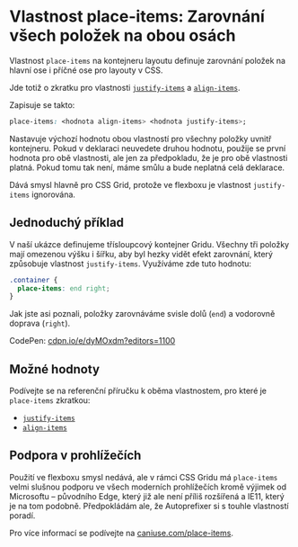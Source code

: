 # Vlastnost place-items: Zarovnání všech položek na obou osách

Vlastnost `place-items` na kontejneru layoutu definuje zarovnání položek na hlavní ose i příčné ose pro layouty v CSS.

Jde totiž o zkratku pro vlastnosti [`justify-items`](css-justify-items.md) a [`align-items`](css-align-items.md).

Zapisuje se takto:

```css
place-items: <hodnota align-items> <hodnota justify-items>;
```

Nastavuje výchozí hodnotu obou vlastností pro všechny položky uvnitř kontejneru. Pokud v deklaraci neuvedete druhou hodnotu, použije se první hodnota pro obě vlastnosti, ale jen za předpokladu, že je pro obě vlastnosti platná. Pokud tomu tak není, máme smůlu a bude neplatná celá deklarace.

Dává smysl hlavně pro CSS Grid, protože ve flexboxu je vlastnost `justify-items` ignorována.

<!-- TODO obrázkové schéma: co a kde se zarovnává -->

## Jednoduchý příklad

V naší ukázce definujeme třísloupcový kontejner Gridu. Všechny tři položky mají omezenou výšku i šířku, aby byl hezky vidět efekt zarovnání, který způsobuje vlastnost `justify-items`. Využíváme zde tuto hodnotu:

```css
.container {
  place-items: end right;
}
```

Jak jste asi poznali, položky zarovnáváme svisle dolů (`end`) a vodorovně doprava (`right`).

CodePen: [cdpn.io/e/dyMOxdm?editors=1100](https://codepen.io/machal/pen/dyMOxdm?editors=1100)

## Možné hodnoty

Podívejte se na referenční příručku k oběma vlastnostem, pro které je `place-items` zkratkou:

- [`justify-items`](css-justify-items.md)
- [`align-items`](css-align-items.md)

## Podpora v prohlížečích

Použití ve flexboxu smysl nedává, ale v rámci CSS Gridu má `place-items` velmi slušnou podporu ve všech moderních prohlížečích kromě výjimek od Microsoftu – původního Edge, který již ale není příliš rozšířená a IE11, který je na tom podobně. Předpokládám ale, že Autoprefixer si s touhle vlastností poradí.

Pro více informací se podívejte na [caniuse.com/place-items](https://caniuse.com/#search=place-items).
